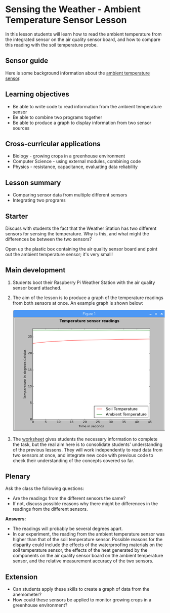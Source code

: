 #  Sensing the Weather - Ambient Temperature Sensor Lesson

In this lesson students will learn how to read the ambient temperature from the integrated sensor on the air quality sensor board, and how to compare this reading with the soil temperature probe.

## Sensor guide

Here is some background information about the [ambient temperature sensor](about.md).

## Learning objectives

- Be able to write code to read information from the ambient temperature sensor
- Be able to combine two programs together
- Be able to produce a graph to display information from two sensor sources

## Cross-curricular applications

- Biology - growing crops in a greenhouse environment
- Computer Science - using external modules, combining code
- Physics - resistance, capacitance, evaluating data reliability

## Lesson summary

- Comparing sensor data from multiple different sensors
- Integrating two programs

## Starter

Discuss with students the fact that the Weather Station has two different sensors for sensing the temperature. Why is this, and what might the differences be between the two sensors?

Open up the plastic box containing the air quality sensor board and point out the ambient temperature sensor; it's very small!

## Main development

1. Students boot their Raspberry Pi Weather Station with the air quality sensor board attached. 

1. The aim of the lesson is to produce a graph of the temperature readings from both sensors at once. An example graph is shown below:

	![Temperature Graph](images/temperature_graph.png)

1. The [worksheet](worksheet.md) gives students the necessary information to complete the task, but the real aim here is to consolidate students' understanding of the previous lessons. They will work independently to read data from two sensors at once, and integrate new code with previous code to check their understanding of the concepts covered so far. 

## Plenary

Ask the class the following questions:

- Are the readings from the different sensors the same? 
- If not, discuss possible reasons why there might be differences in the readings from the different sensors.

**Answers:**

- The readings will probably be several degrees apart.
- In our experiment, the reading from the ambient temperature sensor was higher than that of the soil temperature sensor. Possible reasons for the disparity could include the effects of the waterproofing materials on the soil temperature sensor, the effects of the heat generated by the components on the air quality sensor board on the ambient temperature sensor, and the relative measurement accuracy of the two sensors.


## Extension

- Can students apply these skills to create a graph of data from the anemometer?
- How could these sensors be applied to monitor growing crops in a greenhouse environment?
